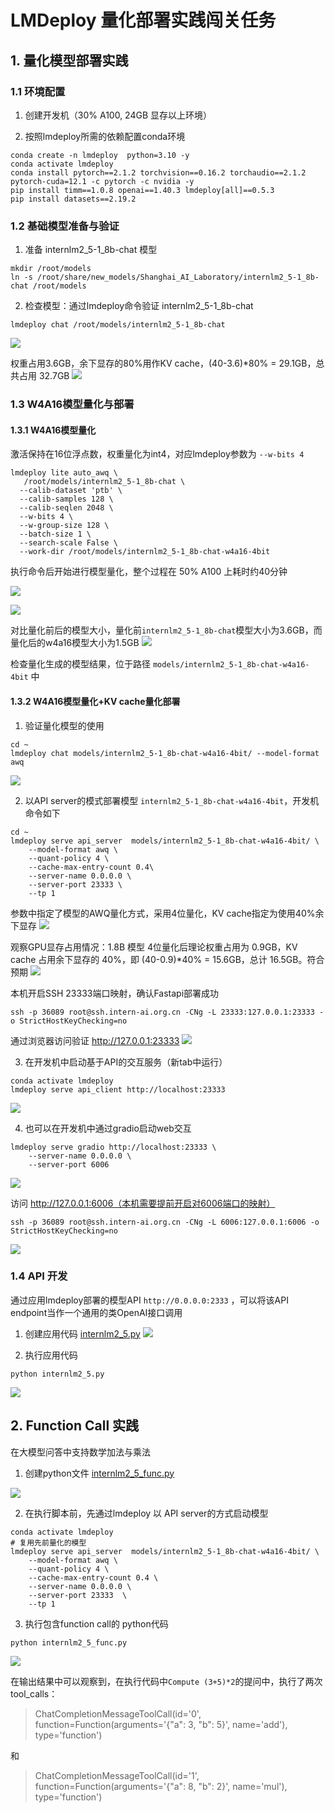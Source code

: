 # LMDeploy 量化部署实践闯关任务

## 1. 量化模型部署实践

### 1.1 环境配置

1. 创建开发机（30% A100, 24GB 显存以上环境）

2. 按照lmdeploy所需的依赖配置conda环境

```shell
conda create -n lmdeploy  python=3.10 -y
conda activate lmdeploy
conda install pytorch==2.1.2 torchvision==0.16.2 torchaudio==2.1.2 pytorch-cuda=12.1 -c pytorch -c nvidia -y
pip install timm==1.0.8 openai==1.40.3 lmdeploy[all]==0.5.3
pip install datasets==2.19.2
```

### 1.2 基础模型准备与验证

1. 准备 internlm2_5-1_8b-chat 模型

```shell
mkdir /root/models
ln -s /root/share/new_models/Shanghai_AI_Laboratory/internlm2_5-1_8b-chat /root/models
```

2. 检查模型：通过lmdeploy命令验证 internlm2_5-1_8b-chat

```shell
lmdeploy chat /root/models/internlm2_5-1_8b-chat
```
![](imgs/llm_ping.png)

权重占用3.6GB，余下显存的80%用作KV cache，(40-3.6)*80% = 29.1GB，总共占用 32.7GB
![](imgs/mem_1.8b.png)

### 1.3 W4A16模型量化与部署

#### 1.3.1 W4A16模型量化

激活保持在16位浮点数，权重量化为int4，对应lmdeploy参数为 `--w-bits 4`

```shell
lmdeploy lite auto_awq \
   /root/models/internlm2_5-1_8b-chat \
  --calib-dataset 'ptb' \
  --calib-samples 128 \
  --calib-seqlen 2048 \
  --w-bits 4 \
  --w-group-size 128 \
  --batch-size 1 \
  --search-scale False \
  --work-dir /root/models/internlm2_5-1_8b-chat-w4a16-4bit
```

执行命令后开始进行模型量化，整个过程在 50% A100 上耗时约40分钟

![](imgs/w4a16.png)

![](imgs/w4a16-complete.png)

对比量化前后的模型大小，量化前`internlm2_5-1_8b-chat`模型大小为3.6GB，而量化后的w4a16模型大小为1.5GB
![](imgs/size-compare.png)

检查量化生成的模型结果，位于路径 `models/internlm2_5-1_8b-chat-w4a16-4bit` 中

#### 1.3.2 W4A16模型量化+KV cache量化部署

1. 验证量化模型的使用
```shell
cd ~
lmdeploy chat models/internlm2_5-1_8b-chat-w4a16-4bit/ --model-format awq
```
![](imgs/w4a16-chat.png)

2. 以API server的模式部署模型 `internlm2_5-1_8b-chat-w4a16-4bit`，开发机命令如下
```shell
cd ~
lmdeploy serve api_server  models/internlm2_5-1_8b-chat-w4a16-4bit/ \
    --model-format awq \
    --quant-policy 4 \
    --cache-max-entry-count 0.4\
    --server-name 0.0.0.0 \
    --server-port 23333 \
    --tp 1
```
参数中指定了模型的AWQ量化方式，采用4位量化，KV cache指定为使用40%余下显存
![](imgs/api-server.png)

观察GPU显存占用情况：1.8B 模型 4位量化后理论权重占用为 0.9GB，KV cache 占用余下显存的 40%，即 (40-0.9)*40% = 15.6GB，总计 16.5GB。符合预期
![](imgs/w4a16-mem.png)

本机开启SSH 23333端口映射，确认Fastapi部署成功
```shell
ssh -p 36089 root@ssh.intern-ai.org.cn -CNg -L 23333:127.0.0.1:23333 -o StrictHostKeyChecking=no
```

通过浏览器访问验证 http://127.0.0.1:23333
![](imgs/api-fastapi.png)

3. 在开发机中启动基于API的交互服务（新tab中运行）
```shell
conda activate lmdeploy
lmdeploy serve api_client http://localhost:23333
```
![](imgs/api-chat.png)

4. 也可以在开发机中通过gradio启动web交互
```shell
lmdeploy serve gradio http://localhost:23333 \
    --server-name 0.0.0.0 \
    --server-port 6006
```
![](imgs/gradio-serve.png)

访问 http://127.0.0.1:6006（本机需要提前开启对6006端口的映射）
```shell
ssh -p 36089 root@ssh.intern-ai.org.cn -CNg -L 6006:127.0.0.1:6006 -o StrictHostKeyChecking=no
```
![](imgs/gradio-chat.png)

### 1.4 API 开发

通过应用lmdeploy部署的模型API `http://0.0.0.0:2333` ，可以将该API endpoint当作一个通用的类OpenAI接口调用

1. 创建应用代码 [internlm2_5.py](code/internlm2_5.py)
![](imgs/dev-code.png)

2. 执行应用代码
```shell
python internlm2_5.py
```
![](imgs/dev.png)

## 2. Function Call 实践

在大模型问答中支持数学加法与乘法

1. 创建python文件 [internlm2_5_func.py](code/internlm2_5_func.py)

![](imgs/python_func.png)

2. 在执行脚本前，先通过lmdeploy 以 API server的方式启动模型
```shell
conda activate lmdeploy
# 复用先前量化的模型
lmdeploy serve api_server  models/internlm2_5-1_8b-chat-w4a16-4bit/ \
    --model-format awq \
    --quant-policy 4 \
    --cache-max-entry-count 0.4 \
    --server-name 0.0.0.0 \ 
    --server-port 23333  \
    --tp 1
```

3. 执行包含function call的 python代码
```
python internlm2_5_func.py
```

![](imgs/funciton_call.png)

在输出结果中可以观察到，在执行代码中`Compute (3+5)*2`的提问中，执行了两次 tool_calls：
> ChatCompletionMessageToolCall(id='0', function=Function(arguments='{"a": 3, "b": 5}', name='add'), type='function')

和

> ChatCompletionMessageToolCall(id='1', function=Function(arguments='{"a": 8, "b": 2}', name='mul'), type='function')